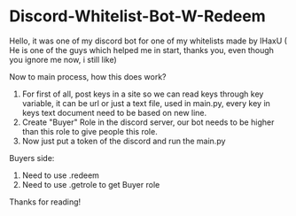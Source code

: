 # Discord-Whitelist-Bot-W-Redeem

Hello, it was one of my discord bot for one of my whitelists made by IHaxU ( He is one of the guys which helped me in start, thanks you, even though you ignore me now, i still like) </br>

Now to main process, how this does work? </br> 

1. For first of all, post keys in a site so we can read keys through key variable, it can be url or just a text file, used in main.py, every key in keys text document need to be based on new line.
2. Create "Buyer" Role in the discord server, our bot needs to be higher than this role to give people this role.
3. Now just put a token of the discord and run the main.py

Buyers side: 
1. Need to use .redeem <key>
2. Need to use .getrole to get Buyer role 



Thanks for reading!
